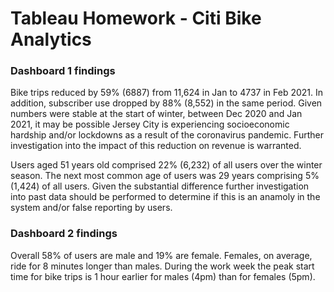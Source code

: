 # Tableau Homework - Citi Bike Analytics

### Dashboard 1 findings
Bike trips reduced by 59% (6887) from 11,624 in Jan to 4737 in Feb 2021. In addition, subscriber use dropped by 88% (8,552) in the same period. Given numbers were stable at the start of winter, between Dec 2020 and Jan 2021, it may be possible Jersey City is experiencing socioeconomic hardship and/or lockdowns as a result of the coronavirus pandemic. Further investigation into the impact of this reduction on revenue is warranted. 

Users aged 51 years old comprised 22% (6,232) of all users over the winter season. The next most common age of users was 29 years comprising 5% (1,424)
of all users. Given the substantial difference further investigation into past data should be performed to determine if this is an anamoly in the system and/or false reporting by users. 

### Dashboard 2 findings
Overall 58% of users are male and 19% are female. Females, on average, ride for 8 minutes longer than males. During the work week the peak start time for bike trips is 1 hour earlier for males (4pm) 
than for females (5pm).